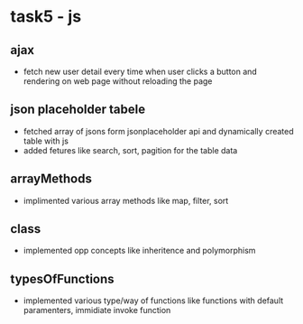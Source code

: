 # task5 - js

## ajax
- fetch new user detail every time when user clicks a button and rendering on web page without reloading the page

## json placeholder tabele
- fetched array of jsons form jsonplaceholder api and dynamically created table with js
- added fetures like search, sort, pagition for the table data

## arrayMethods
- implimented various array methods like map, filter, sort

## class
- implemented opp concepts like inheritence and polymorphism

## typesOfFunctions
- implemented various type/way of functions like functions with default paramenters, immidiate invoke function
